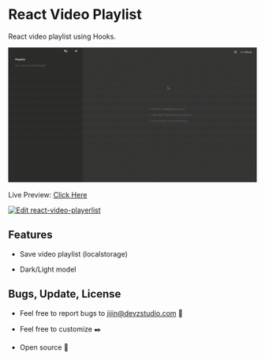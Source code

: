 # React Video Playlist

React video playlist using Hooks.


[![React Play List](https://github.com/PJijin/React-Video-Playlist/blob/master/preview.gif?raw=true 'React Play List')]()
 

Live Preview: <a href="https://react-video-playlist.pjijin1.now.sh/" target="_BLANK">Click Here</a>

<a href="https://codesandbox.io/s/github/PJijin/React-Video-Playlist/tree/master/?fontsize=14&hidenavigation=1&view=preview">
  <img alt="Edit react-video-playerlist" src="https://codesandbox.io/static/img/play-codesandbox.svg">
</a>


## Features

-   Save video playlist (localstorage)

-   Dark/Light model

## Bugs, Update, License

-   Feel free to report bugs to jijin@devzstudio.com 🐞

-   Feel free to customize ✒️

-   Open source 🎉
